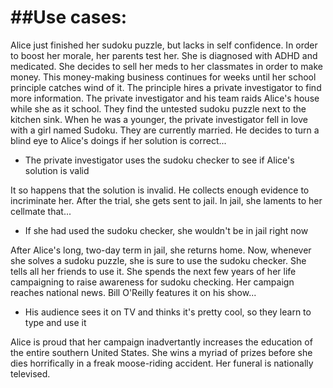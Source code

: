 ##Use cases:
=====
Alice just finished her sudoku puzzle, but lacks in self confidence. In order to boost her morale, her parents test her. She is diagnosed with ADHD and medicated. She decides to sell her meds to her classmates in order to make money. This money-making business continues for weeks until her school principle catches wind of it. The principle hires a private investigator to find more information. The private investigator and his team raids Alice's house while she as it school. They find the untested sudoku puzzle next to the kitchen sink. When he was a younger, the private investigator fell in love with a girl named Sudoku. They are currently married. He decides to turn a blind eye to Alice's doings if her solution is correct...
 *  The private investigator uses the sudoku checker to see if Alice's solution is valid

It so happens that the solution is invalid. He collects enough evidence to incriminate her. After the trial, she gets sent to jail. In jail, she laments to her cellmate that...
 *  If she had used the sudoku checker, she wouldn't be in jail right now

After Alice's long, two-day term in jail, she returns home. Now, whenever she solves a sudoku puzzle, she is sure to use the sudoku checker. She tells all her friends to use it. She spends the next few years of her life campaigning to raise awareness for sudoku checking. Her campaign reaches national news. Bill O'Reilly features it on his show...
 *  His audience sees it on TV and thinks it's pretty cool, so they learn to type and use it

Alice is proud that her campaign inadvertantly increases the education of the entire southern United States. She wins a myriad of prizes before she dies horrifically in a freak moose-riding accident. Her funeral is nationally televised. 